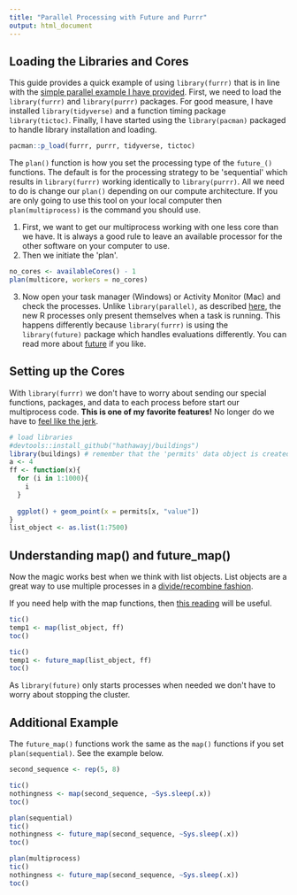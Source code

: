 ```yaml
---
title: "Parallel Processing with Future and Purrr"
output: html_document
---
```





## Loading the Libraries and Cores

This guide provides a quick example of using `library(furrr)` that is in line with the [simple parallel example I have provided](parallel.html).  First, we need to load the `library(furrr)` and `library(purrr)` packages.  For good measure, I have installed `library(tidyverse)` and a function timing package `library(tictoc)`. Finally, I have started using the `library(pacman)` packaged to handle library installation and loading.




```r
pacman::p_load(furrr, purrr, tidyverse, tictoc)
```

The `plan()` function is how you set the processing type of the `future_()` functions. The default is for the processing strategy to be 'sequential' which results in `library(furrr)` working identically to `library(purrr)`.  All we need to do is change our `plan()` depending on our compute architecture.  If you are only going to use this tool on your local computer then `plan(multiprocess)` is the command you should use.

1. First, we want to get our multiprocess working with one less core than we have. It is always a good rule to leave an available processor for the other software on your computer to use.
2. Then we initiate the 'plan'.


```r
no_cores <- availableCores() - 1
plan(multicore, workers = no_cores)
```

3. Now open your task manager (Windows) or Activity Monitor (Mac) and check the processes.  Unlike `library(parallel)`, as described [here](parallel.html), the new R processes only present themselves when a task is running.  This happens differently because `library(furrr)` is using the `library(future)` package which handles evaluations differently.  You can read more about [future](https://github.com/HenrikBengtsson/future) if you like.

## Setting up the Cores

With `library(furrr)` we don't have to worry about sending our special functions, packages, and data to each process before start our multiprocess code.  **This is one of my favorite features!** No longer do we have to [feel like the jerk](https://www.youtube.com/watch?v=7u4leYOhKIs).


```r
# load libraries
#devtools::install_github("hathawayj/buildings")
library(buildings) # remember that the 'permits' data object is created when the library is loaded.
a <- 4
ff <- function(x){
  for (i in 1:1000){
    i
  }
  
  ggplot() + geom_point(x = permits[x, "value"])
}
list_object <- as.list(1:7500)
```


## Understanding map() and future_map()

Now the magic works best when we think with list objects. List objects are a great way to use multiple processes in a [divide/recombine fashion](http://ml.stat.purdue.edu/hafen/preprints/Cleveland_SADM_2014.pdf).  

If you need help with the map functions, then [this reading](https://jennybc.github.io/purrr-tutorial/) will be useful.


```r
tic()
temp1 <- map(list_object, ff)
toc()
```




```r
tic()
temp1 <- future_map(list_object, ff)
toc()
```

As `library(future)` only starts processes when needed we don't have to worry about stopping the cluster. 

## Additional Example

The `future_map()` functions work the same as the `map()` functions if you set `plan(sequential)`.  See the example below.


```r
second_sequence <- rep(5, 8)

tic()
nothingness <- map(second_sequence, ~Sys.sleep(.x))
toc()

plan(sequential)
tic()
nothingness <- future_map(second_sequence, ~Sys.sleep(.x))
toc()

plan(multiprocess)
tic()
nothingness <- future_map(second_sequence, ~Sys.sleep(.x))
toc()
```

